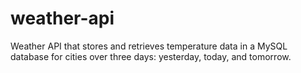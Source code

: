 # weather-api
Weather API that stores and retrieves temperature data in a MySQL database for cities over three days: yesterday, today, and tomorrow.
